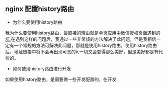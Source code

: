 ## nginx 配置history路由

- 为什么要使用history路由

我为什么要使用history路由，最直接的理由就是[单页应用中微信授权页面遇到的坑](/spa中微信支付授权目录设置.md),在遇到这样的问题后，我通过一些非常规的方法解决了此问题，但是我相信一定有一个常规的方法可解决此问题，那就是使用history路由，使用history路由后，地址链接中将不会再出现可恶的````#````,一切又会变得那么美好，但是美好都是有代价的。

- 如何使用history路由进行开发

如果使用history路由，是需要做一些开发配置的，在开发